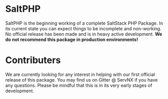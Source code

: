 # SaltPHP
SaltPHP is the beginning working of a complete SaltStack PHP Package. In its current state
you can expect things to be incomplete and non-working. No official release has been made and is in heavy 
active development. **We do not recommend this package in production environments!**

# Contributers
We are currently looking for any interest in helping with our first official release of this package.
You may find us on Gitter @ ServNX if you have any questions. Please be mindful that this is in its very early stages
of development.